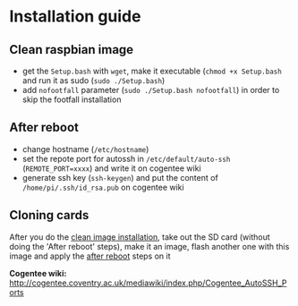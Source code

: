# Installation guide
## Clean raspbian image
- get the `Setup.bash` with `wget`, make it executable (`chmod +x Setup.bash` and run it as sudo (`sudo ./Setup.bash`)
- add `nofootfall` parameter (`sudo ./Setup.bash nofootfall`) in order to skip the footfall installation

## After reboot
- change hostname (`/etc/hostname`)
- set the repote port for autossh in `/etc/default/auto-ssh` (`REMOTE_PORT=xxxx`) and write it on cogentee wiki
- generate ssh key (`ssh-keygen`) and put  the content of `/home/pi/.ssh/id_rsa.pub`  on cogentee wiki

## Cloning cards
After you do the [clean image installation](#Clean-raspbian-image), take out the SD card (without doing the 'After reboot' steps), make it an image, flash another one with this image and apply the [after reboot](#After-reboot) steps on it

**Cogentee wiki:** http://cogentee.coventry.ac.uk/mediawiki/index.php/Cogentee_AutoSSH_Ports